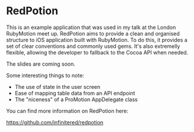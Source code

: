 RedPotion
===================

This is an example application that was used in my talk at the London RubyMotion
meet up. RedPotion aims to provide a clean and organised structure to iOS
application built with RubyMotion. To do this, it provides a set of clear
conventions and commonly used gems. It's also extremelly flexible, allowing the
developer to fallback to the Cocoa API when needed.

The slides are coming soon.

Some interesting things to note:

- The use of state in the user screen
- Ease of mapping table data from an API endpoint
- The "niceness" of a ProMotion AppDelegate class

You can find more information on RedPotion here:

https://github.com/infinitered/redpotion
